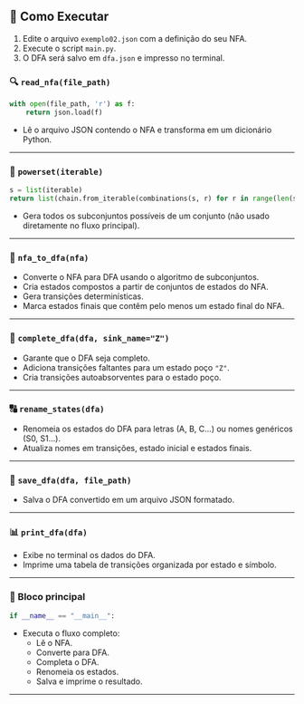 
## 🚀 Como Executar

1. Edite o arquivo `exemplo02.json` com a definição do seu NFA.
2. Execute o script `main.py`.
3. O DFA será salvo em `dfa.json` e impresso no terminal.




### 🔍 `read_nfa(file_path)`
```python
with open(file_path, 'r') as f:
    return json.load(f)
```
- Lê o arquivo JSON contendo o NFA e transforma em um dicionário Python.

---

### 🔢 `powerset(iterable)`
```python
s = list(iterable)
return list(chain.from_iterable(combinations(s, r) for r in range(len(s) + 1)))
```
- Gera todos os subconjuntos possíveis de um conjunto (não usado diretamente no fluxo principal).

---

### 🔄 `nfa_to_dfa(nfa)`
- Converte o NFA para DFA usando o algoritmo de subconjuntos.
- Cria estados compostos a partir de conjuntos de estados do NFA.
- Gera transições determinísticas.
- Marca estados finais que contêm pelo menos um estado final do NFA.

---

### 🧱 `complete_dfa(dfa, sink_name="Z")`
- Garante que o DFA seja completo.
- Adiciona transições faltantes para um estado poço `"Z"`.
- Cria transições autoabsorventes para o estado poço.

---

### 🔠 `rename_states(dfa)`
- Renomeia os estados do DFA para letras (A, B, C...) ou nomes genéricos (S0, S1...).
- Atualiza nomes em transições, estado inicial e estados finais.

---

### 💾 `save_dfa(dfa, file_path)`
- Salva o DFA convertido em um arquivo JSON formatado.

---

### 📊 `print_dfa(dfa)`
- Exibe no terminal os dados do DFA.
- Imprime uma tabela de transições organizada por estado e símbolo.

---

### 🚀 Bloco principal
```python
if __name__ == "__main__":
```
- Executa o fluxo completo:
  - Lê o NFA.
  - Converte para DFA.
  - Completa o DFA.
  - Renomeia os estados.
  - Salva e imprime o resultado.

---
